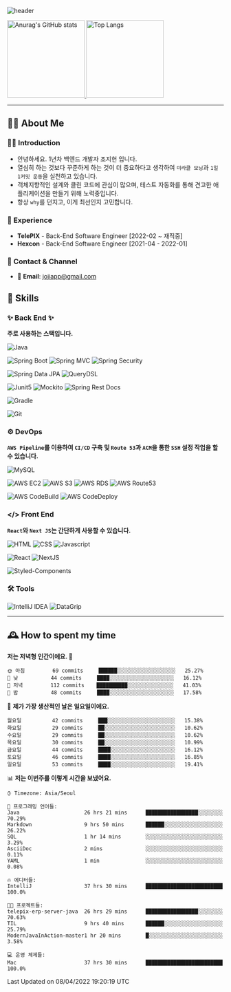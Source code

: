 ![header](https://capsule-render.vercel.app/api?type=transparent&fontColor=6b32af&height=200&text=Java%20Back-End%20Developer&fontSize=60)

<!-- 
[![Anurag's GitHub stats](https://github-readme-stats.vercel.app/api?username=jojiapp&show_icons=true&theme=midnight-purple&locale=kr)](https://github.com/jojiapp/TIL)
 -->
 
<a href="https://github.com/jojiapp/TIL">
  <img height="180px" src="https://github-readme-stats.vercel.app/api?username=jojiapp&show_icons=true&theme=midnight-purple&locale=kr" alt="Anurag's GitHub stats"/>
</a>

<a href="https://github.com/jojiapp/TIL">
  <img height="180px" src="https://github-readme-stats.vercel.app/api/top-langs/?username=jojiapp&theme=midnight-purple&layout=compact&locale=kr" alt="Top Langs"/>
</a>

<!-- 
<a href="https://solved.ac/jojiapp97">
  <img height="180px" src="http://mazassumnida.wtf/api/v2/generate_badge?boj=jojiapp97" alt="Solved.ac프로필"/>
</a>
 -->
---

## 💁‍♂️ About Me

### 🙇‍♂️ Introduction

- 안녕하세요. 1년차 백엔드 개발자 조지헌 입니다.
- 열심히 하는 것보다 꾸준하게 하는 것이 더 중요하다고 생각하여 `미라클 모닝`과 `1일 1커밋 운동`을 실천하고 있습니다.
- 객체지향적인 설계와 클린 코드에 관심이 많으며, 테스트 자동화를 통해 견고한 애플리케이션을 만들기 위해 노력중입니다.
- 항상 `why`를 던지고, 이게 최선인지 고민합니다.

### 💼 Experience

- **TelePIX** - Back-End Software Engineer [2022-02 ~ 재직중]
- **Hexcon** - Back-End Software Engineer [2021-04 - 2022-01]

### 🤝 Contact & Channel

- 📧 **Email**: jojiapp@gmail.com

## 🔨 Skills

### ✨ Back End ✨

**주로 사용하는 스택입니다.**

![Java](https://img.shields.io/badge/-Java-007396?logo=java&logoColor=white)

![Spring Boot](https://img.shields.io/badge/-Spring%20Boot-6DB33F?logo=spring%20boot&logoColor=white)
![Spring MVC](https://img.shields.io/badge/-Spring%20MVC-6DB33F)
![Spring Security](https://img.shields.io/badge/-Spring%20Security-6DB33F?logo=spring%20security&logoColor=white)

![Spring Data JPA](https://img.shields.io/badge/-Spring%20Data%20JPA-6DB33F?)
![QueryDSL](https://img.shields.io/badge/-QueryDSL-3E4348)

![Junit5](https://img.shields.io/badge/-Junit5-25A162?logo=junit5&logoColor=white)
![Mockito](https://img.shields.io/badge/-Mockito-25A162?)
![Spring Rest Docs](https://img.shields.io/badge/-Spring%20Rest%20Docs-6DB33F)

![Gradle](https://img.shields.io/badge/-Gradle-02303A?logo=gradle&logoColor=white)

![Git](https://img.shields.io/badge/-Git-F05032?logo=git&logoColor=white)

### ⚙️ DevOps

**`AWS Pipeline`를 이용하여 `CI/CD` 구축 및 `Route 53`과 `ACM`을 통한 `SSH` 설정 작업을 할 수 있습니다.**

![MySQL](https://img.shields.io/badge/-MySQL-4479A1?logo=mysql&logoColor=white)

![AWS EC2](https://img.shields.io/badge/-AWS%20EC2-FF9900)
![AWS S3](https://img.shields.io/badge/-AWS%20S3-569A31?logo=Amazon%20S3&logoColor=white)
![AWS RDS](https://img.shields.io/badge/-AWS%20RDS-4053D6)
![AWS Route53](https://img.shields.io/badge/-AWS%20Route53-FF9900)

![AWS CodeBuild](https://img.shields.io/badge/-AWS%20CoddBuild-6DB33F)
![AWS CodeDeploy](https://img.shields.io/badge/-AWS%20CoddDeploy-6DB33F?&)

### </> Front End

**`React`와 `Next JS`는 간단하게 사용할 수 있습니다.**

![HTML](https://img.shields.io/badge/-HTML-E34F26?logo=html5&logoColor=white)
![CSS](https://img.shields.io/badge/-CSS-1572B6?logo=css3&logoColor=white)
![Javascript](https://img.shields.io/badge/-Javascript-F7DF1E?logo=javascript&logoColor=white)

![React](https://img.shields.io/badge/-React-61DAFB?logo=react&logoColor=white)
![NextJS](https://img.shields.io/badge/-NextJS-000000?logo=next.js&logoColor=white)

![Styled-Components](https://img.shields.io/badge/Styled%20Components-DB7093?logo=styledComponents&logoColor=white)

### 🛠 Tools

![IntelliJ IDEA](https://img.shields.io/badge/-IntelliJ%20IDEA-FF0000?logo=intellij%20idea&logoColor=white)
![DataGrip](https://img.shields.io/badge/-DataGrip-512BD4?logo=datagrip&logoColor=white)

---

## 🕰 How to spent my time
<!--START_SECTION:waka-->
**저는 저녁형 인간이에요. 🦉** 

```text
🌞 아침         69 commits     ██████░░░░░░░░░░░░░░░░░░░   25.27% 
🌆 낮　         44 commits     ████░░░░░░░░░░░░░░░░░░░░░   16.12% 
🌃 저녁         112 commits    ██████████░░░░░░░░░░░░░░░   41.03% 
🌙 밤　         48 commits     ████░░░░░░░░░░░░░░░░░░░░░   17.58%

```
📅 **제가 가장 생산적인 날은 일요일이에요.** 

```text
월요일          42 commits     ███░░░░░░░░░░░░░░░░░░░░░░   15.38% 
화요일          29 commits     ██░░░░░░░░░░░░░░░░░░░░░░░   10.62% 
수요일          29 commits     ██░░░░░░░░░░░░░░░░░░░░░░░   10.62% 
목요일          30 commits     ██░░░░░░░░░░░░░░░░░░░░░░░   10.99% 
금요일          44 commits     ████░░░░░░░░░░░░░░░░░░░░░   16.12% 
토요일          46 commits     ████░░░░░░░░░░░░░░░░░░░░░   16.85% 
일요일          53 commits     ████░░░░░░░░░░░░░░░░░░░░░   19.41%

```


📊 **저는 이번주를 이렇게 시간을 보냈어요.** 

```text
⌚︎ Timezone: Asia/Seoul

💬 프로그래밍 언어들: 
Java                     26 hrs 21 mins      █████████████████░░░░░░░░   70.29% 
Markdown                 9 hrs 50 mins       ██████░░░░░░░░░░░░░░░░░░░   26.22% 
SQL                      1 hr 14 mins        ░░░░░░░░░░░░░░░░░░░░░░░░░   3.29% 
AsciiDoc                 2 mins              ░░░░░░░░░░░░░░░░░░░░░░░░░   0.11% 
YAML                     1 min               ░░░░░░░░░░░░░░░░░░░░░░░░░   0.08%

🔥 에디터들: 
IntelliJ                 37 hrs 30 mins      █████████████████████████   100.0%

🐱‍💻 프로젝트들: 
telepix-erp-server-java  26 hrs 29 mins      █████████████████░░░░░░░░   70.63% 
TIL                      9 hrs 40 mins       ██████░░░░░░░░░░░░░░░░░░░   25.79% 
ModernJavaInAction-master1 hr 20 mins        █░░░░░░░░░░░░░░░░░░░░░░░░   3.58%

💻 운영 체제들: 
Mac                      37 hrs 30 mins      █████████████████████████   100.0%

```


 Last Updated on 08/04/2022 19:20:19 UTC
<!--END_SECTION:waka-->
